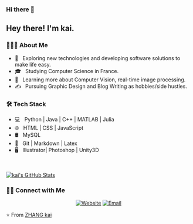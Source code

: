### Hi there 👋

<!--
**SummerOf15/SummerOf15** is a ✨ _special_ ✨ repository because its `README.md` (this file) appears on your GitHub profile.

Here are some ideas to get you started:

- 🔭 I’m currently working on ...
- 🌱 I’m currently learning ...
- 👯 I’m looking to collaborate on ...
- 🤔 I’m looking for help with ...
- 💬 Ask me about ...
- 📫 How to reach me: ...
- 😄 Pronouns: ...
- ⚡ Fun fact: ...
-->
<h2> Hey there! I'm kai.</h2>

<h3> 👨🏻‍💻 About Me </h3>

- 🤔 &nbsp; Exploring new technologies and developing software solutions to make life easy.
- 🎓 &nbsp; Studying Computer Science in France.
- 🌱 &nbsp; Learning more about Computer Vision, real-time image processing.
- ✍️ &nbsp; Pursuing Graphic Design and Blog Writing as hobbies/side hustles.

<h3>🛠 Tech Stack</h3>

- 💻 &nbsp; Python | Java | C++ | MATLAB | Julia
- 🌐 &nbsp; HTML | CSS | JavaScript 
- 🛢 &nbsp; MySQL
- 🔧 &nbsp; Git | Markdown | Latex
- 🖥 &nbsp; Illustrator| Photoshop | Unity3D

<br/>

[![kai's GitHub Stats](https://github-readme-stats.vercel.app/api?username=summerof15&show_icons=true)](https://github.com/summerof15)

<h3> 🤝🏻 Connect with Me </h3>

<p align="center">
<a href="https://summerof15.github.io/"><img alt="Website" src="https://img.shields.io/badge/Website-summerof15.github.io/-blue?style=flat-square&logo=google-chrome"></a>
<a href="mailto:kaizhangpostbox@foxmail.com"><img alt="Email" src="https://img.shields.io/badge/Email-kaizhangpostbox@foxmail.com-blue?style=flat-square&logo=gmail"></a>
</p>


⭐️ From [ZHANG kai](https://github.com/summerof15)
